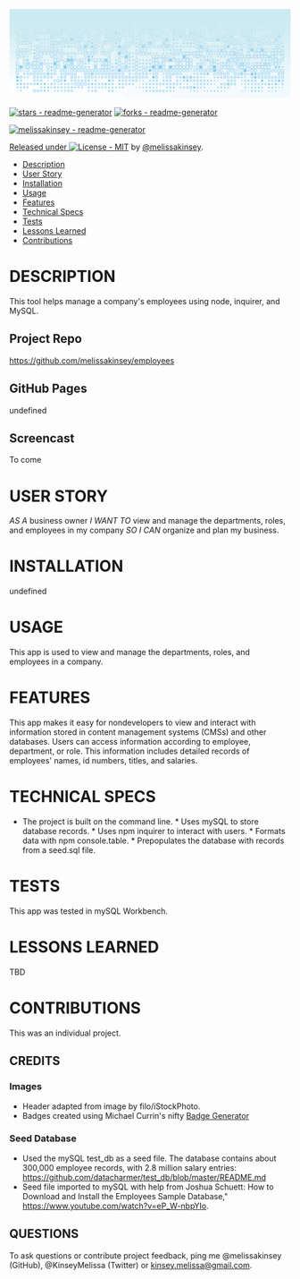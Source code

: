 
	
![readme-header](assets/readme-header.png)
	
[![stars - readme-generator](https://img.shields.io/github/stars/melissakinsey/readme-generator?style=social)](https://github.com/melissakinsey/readme-generator)
[![forks - readme-generator](https://img.shields.io/github/forks/melissakinsey/readme-generator?style=social)](https://github.com/melissakinsey/readme-generator)

[![melissakinsey - readme-generator](https://img.shields.io/static/v1?label=melissakinsey&message=readme-generator&color=blue&logo=github)](https://github.com/melissakinsey/readme-generator)
<div align="center">
</div>

[Released under ![License - MIT](https://img.shields.io/badge/License-MIT-blue)](#license) by [@melissakinsey](https://github.com/melissakinsey).	
	
* [Description](#Description)
* [User Story](#User_Story)
* [Installation](#Installation)
* [Usage](#Usage)
* [Features](#Features)
* [Technical Specs](#Technical_Specs)
* [Tests](#Tests)
* [Lessons Learned](#Lessons_Learned)
* [Contributions](#Contributions)

	
# DESCRIPTION
This tool helps manage a company's employees using node, inquirer, and MySQL.

## Project Repo 
https://github.com/melissakinsey/employees
	
## GitHub Pages 
undefined
	
## Screencast
To come
	
# USER STORY
*AS A* business owner *I WANT TO* view and manage the departments, roles, and employees in my company *SO I CAN* organize and plan my business.
	
# INSTALLATION
undefined
	
# USAGE
This app is used to view and manage the departments, roles, and employees in a company.
	
# FEATURES
This app makes it easy for nondevelopers to view and interact with information stored in content management systems (CMSs) and other databases. Users can access information according to employee, department, or role. This information includes detailed records of employees' names, id numbers, titles, and salaries.
	
# TECHNICAL SPECS
* The project is built on the command line. * Uses mySQL to store database records. * Uses npm inquirer to interact with users. * Formats data with npm console.table. * Prepopulates the database with records from a seed.sql file.
	
# TESTS
This app was tested in mySQL Workbench.
	
# LESSONS LEARNED 
TBD

# CONTRIBUTIONS
This was an individual project.
	
## CREDITS
### Images
* Header adapted from image by filo/iStockPhoto.  
* Badges created using Michael Currin's nifty [Badge Generator](https://michaelcurrin.github.io/badge-generator/#/repo)

### Seed Database
* Used the mySQL test_db as a seed file. The database contains about 300,000 employee records, with 2.8 million salary entries: https://github.com/datacharmer/test_db/blob/master/README.md 
* Seed file imported to mySQL with help from Joshua Schuett: How to Download and Install the Employees Sample Database," https://www.youtube.com/watch?v=eP_W-nbpYIo.  

## QUESTIONS
To ask questions or contribute project feedback, ping me @melissakinsey (GitHub), @KinseyMelissa (Twitter) or kinsey.melissa@gmail.com.
